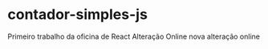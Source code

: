 # contador-simples-js

Primeiro trabalho da oficina de React
Alteração Online
nova alteração online
